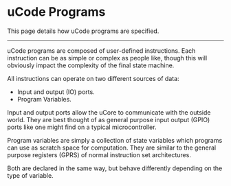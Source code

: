 
# uCode Programs

This page details how uCode programs are specified.

---

uCode programs are composed of user-defined instructions. Each instruction can
be as simple or complex as people like, though this will obviously impact the
complexity of the final state machine.

All instructions can operate on two different sources of data:

- Input and output (IO) ports.
- Program Variables.

Input and output ports allow the uCore to communicate with the outside world.
They are best thought of as general purpose input output (GPIO) ports like
one might find on a typical microcontroller.

Program variables are simply a collection of state variables which programs can
use as scratch space for computation. They are similar to the general purpose
registers (GPRS) of normal instruction set architectures.

Both are declared in the same way, but behave differently depending on the
type of variable.
